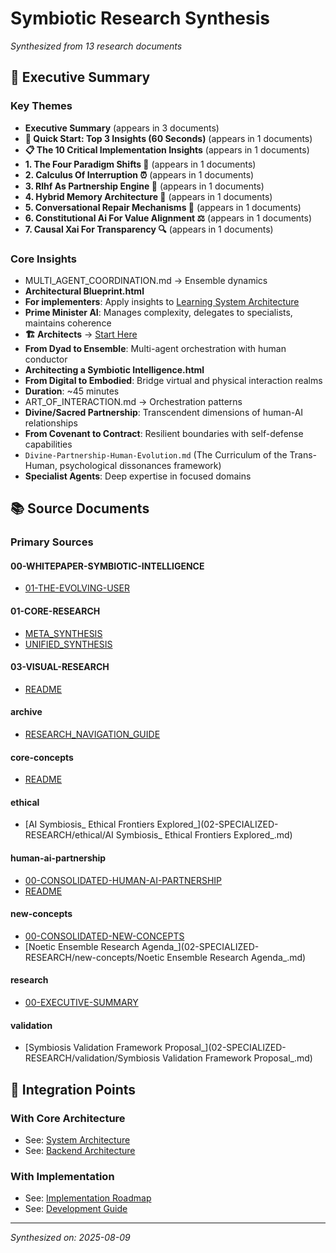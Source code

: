 # Symbiotic Research Synthesis

*Synthesized from 13 research documents*

## 🎯 Executive Summary

### Key Themes

- **Executive Summary** (appears in 3 documents)
- **🚀 Quick Start: Top 3 Insights (60 Seconds)** (appears in 1 documents)
- **📋 The 10 Critical Implementation Insights** (appears in 1 documents)
- **1. The Four Paradigm Shifts 🔄** (appears in 1 documents)
- **2. Calculus Of Interruption ⏰** (appears in 1 documents)
- **3. Rlhf As Partnership Engine 🤝** (appears in 1 documents)
- **4. Hybrid Memory Architecture 🧠** (appears in 1 documents)
- **5. Conversational Repair Mechanisms 🔧** (appears in 1 documents)
- **6. Constitutional Ai For Value Alignment ⚖️** (appears in 1 documents)
- **7. Causal Xai For Transparency 🔍** (appears in 1 documents)

### Core Insights

- MULTI_AGENT_COORDINATION.md → Ensemble dynamics
- **Architectural Blueprint.html**
- **For implementers**: Apply insights to [Learning System Architecture](../../02-ARCHITECTURE/09-LEARNING-SYSTEM.md)
- **Prime Minister AI**: Manages complexity, delegates to specialists, maintains coherence
- **🏗️ Architects** → [Start Here](#for-architects-design-the-future)
- **From Dyad to Ensemble**: Multi-agent orchestration with human conductor
- **Architecting a Symbiotic Intelligence.html**
- **From Digital to Embodied**: Bridge virtual and physical interaction realms
- **Duration**: ~45 minutes
- ART_OF_INTERACTION.md → Orchestration patterns
- **Divine/Sacred Partnership**: Transcendent dimensions of human-AI relationships
- **From Covenant to Contract**: Resilient boundaries with self-defense capabilities
- `Divine-Partnership-Human-Evolution.md` (The Curriculum of the Trans-Human, psychological dissonances framework)
- **Specialist Agents**: Deep expertise in focused domains

## 📚 Source Documents

### Primary Sources


#### 00-WHITEPAPER-SYMBIOTIC-INTELLIGENCE
- [01-THE-EVOLVING-USER](00-WHITEPAPER-SYMBIOTIC-INTELLIGENCE/01-THE-EVOLVING-USER.md)

#### 01-CORE-RESEARCH
- [META_SYNTHESIS](01-CORE-RESEARCH/META_SYNTHESIS.md)
- [UNIFIED_SYNTHESIS](01-CORE-RESEARCH/UNIFIED_SYNTHESIS.md)

#### 03-VISUAL-RESEARCH
- [README](03-VISUAL-RESEARCH/README.md)

#### archive
- [RESEARCH_NAVIGATION_GUIDE](archive/RESEARCH_NAVIGATION_GUIDE.md)

#### core-concepts
- [README](05-MULTIMEDIA-RESEARCH/audio/core-concepts/README.md)

#### ethical
- [AI Symbiosis_ Ethical Frontiers Explored_](02-SPECIALIZED-RESEARCH/ethical/AI Symbiosis_ Ethical Frontiers Explored_.md)

#### human-ai-partnership
- [00-CONSOLIDATED-HUMAN-AI-PARTNERSHIP](02-SPECIALIZED-RESEARCH/human-ai-partnership/00-CONSOLIDATED-HUMAN-AI-PARTNERSHIP.md)
- [README](02-SPECIALIZED-RESEARCH/human-ai-partnership/README.md)

#### new-concepts
- [00-CONSOLIDATED-NEW-CONCEPTS](02-SPECIALIZED-RESEARCH/new-concepts/00-CONSOLIDATED-NEW-CONCEPTS.md)
- [Noetic Ensemble Research Agenda_](02-SPECIALIZED-RESEARCH/new-concepts/Noetic Ensemble Research Agenda_.md)

#### research
- [00-EXECUTIVE-SUMMARY](00-EXECUTIVE-SUMMARY.md)

#### validation
- [Symbiosis Validation Framework Proposal_](02-SPECIALIZED-RESEARCH/validation/Symbiosis Validation Framework Proposal_.md)

## 🔄 Integration Points

### With Core Architecture
- See: [System Architecture](../../02-ARCHITECTURE/01-SYSTEM-ARCHITECTURE.md)
- See: [Backend Architecture](../../02-ARCHITECTURE/02-BACKEND-ARCHITECTURE.md)

### With Implementation
- See: [Implementation Roadmap](../../IMPLEMENTATION_ROADMAP.md)
- See: [Development Guide](../../03-DEVELOPMENT/README.md)

---

*Synthesized on: 2025-08-09*
